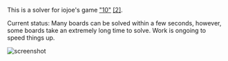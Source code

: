 This is a solver for iojoe's game ["10"](http://www.iojoe.com/10/) [[2]](http://www.youtube.com/watch?v=R04gRJHkeXk).

Current status: Many boards can be solved within a few seconds, however, some boards take an extremely long time to solve.  Work is ongoing to speed things up.

![screenshot](http://deenewcum.github.io/iojoe10_solver/iojoe10_solver.png)
